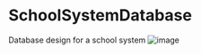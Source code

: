 # SchoolSystemDatabase
Database design for a school system
![image](https://github.com/user-attachments/assets/0c4b4957-e667-4895-af11-a736399f2d76)

